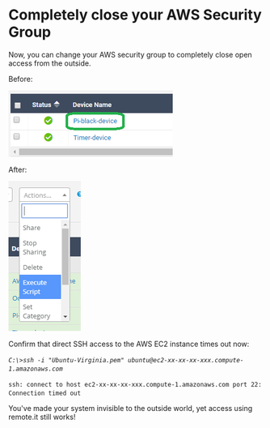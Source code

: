 # Completely close your AWS Security Group

Now, you can change your AWS security group to completely close open access from the outside.

Before:

![](../../.gitbook/assets/image%20%28504%29.png)

After:

![](../../.gitbook/assets/image%20%28184%29.png)

Confirm that direct SSH access to the AWS EC2 instance times out now:

_`C:\>ssh -i "Ubuntu-Virginia.pem" ubuntu@ec2-xx-xx-xx-xxx.compute-1.amazonaws.com`_ 

`ssh: connect to host ec2-xx-xx-xx-xxx.compute-1.amazonaws.com port 22: Connection timed out`

You've made your system invisible to the outside world, yet access using remote.it still works!



